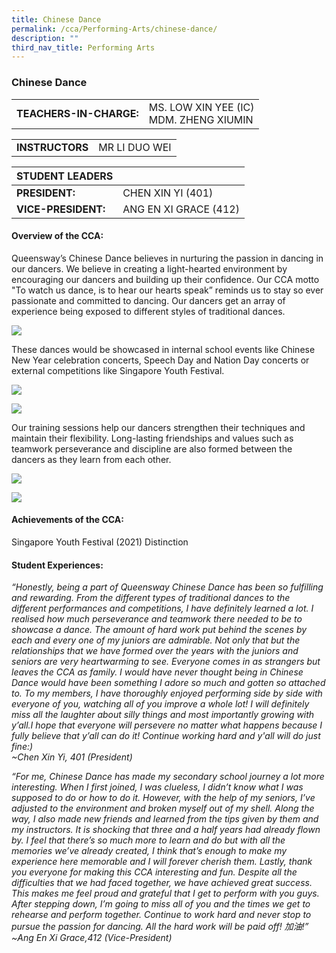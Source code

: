 ```yaml
---
title: Chinese Dance
permalink: /cca/Performing-Arts/chinese-dance/
description: ""
third_nav_title: Performing Arts
---
```

### Chinese Dance

|  	|  	|
|---	|---	|
| **TEACHERS-IN-CHARGE:** 	| MS. LOW XIN YEE (IC) <br> MDM. ZHENG XIUMIN 	|

|  	|  	|
|---	|---	|
| **INSTRUCTORS** 	| MR LI DUO WEI |

| STUDENT LEADERS 	|  	|
|---	|---	|
| **PRESIDENT:** 	| CHEN XIN YI (401)	|
| **VICE-PRESIDENT:** 	| ANG EN XI GRACE (412)	|


#### Overview of the CCA:

Queensway’s Chinese Dance believes in nurturing the passion in dancing in our dancers. We believe in creating a light-hearted environment by encouraging our dancers and building up their confidence. Our CCA motto "To watch us dance, is to hear our hearts speak” reminds us to stay so ever passionate and committed to dancing. Our dancers get an array of experience being exposed to different styles of traditional dances. <br>

<img src="https://drive.google.com/uc?export=view&id=11aVVkx9q1EIv5GvKaDz11wfT_wAKCRfm">

These dances would be showcased in internal school events like Chinese New Year celebration concerts, Speech Day and Nation Day concerts or external competitions like Singapore Youth Festival. <br>

<img src="https://drive.google.com/uc?export=view&id=1i2_yGFCTznNAbZWZFhR3LlpkkGP5LaqJ"><br>

<img src="https://drive.google.com/uc?export=view&id=1TrkpuouonFTvux7Afmcsas_K7kfqh-5c">

Our training sessions help our dancers strengthen their techniques and maintain their flexibility. Long-lasting friendships and values such as teamwork perseverance and discipline are also formed between the dancers as they learn from each other. 

<img src="https://drive.google.com/uc?export=view&id=1xVCJjzBvgGj3mbx48kls3u9iLuldEOda"><br>

<img src="https://drive.google.com/uc?export=view&id=1KYJrKND4SoQLytRcPTVvAOjL_4U95lhY">


#### Achievements of the CCA:

Singapore Youth Festival (2021) Distinction

  

#### Student Experiences:

*“Honestly, being a part of Queensway Chinese Dance has been so fulfilling and rewarding. From the different types of traditional dances to the different performances and competitions, I have definitely learned a lot. I realised how much perseverance and teamwork there needed to be to showcase a dance. The amount of hard work put behind the scenes by each and every one of my juniors are admirable. Not only that but the relationships that we have formed over the years with the juniors and seniors are very heartwarming to see. Everyone comes in as strangers but leaves the CCA as family. I would have never thought being in Chinese Dance would have been something I adore so much and gotten so attached to. To my members, I have thoroughly enjoyed performing side by side with everyone of you, watching all of you improve a whole lot! I will definitely miss all the laughter about silly things and most importantly growing with y’all.I hope that everyone will persevere no matter what happens because I fully believe that y’all can do it! Continue working hard and y'all will do just fine:)<br>
~Chen Xin Yi, 401 (President)* 

*“For me, Chinese Dance has made my secondary school journey a lot more interesting. When I first joined, I was clueless, I didn’t know what I was supposed to do or how to do it. However, with the help of my seniors, I’ve adjusted to the environment and broken myself out of my shell. Along the way, I also made new friends and learned from the tips given by them and my instructors. It is shocking that three and a half years had already flown by. I feel that there’s so much more to learn and do but with all the memories we’ve already created, I think that’s enough to make my experience here memorable and I will forever cherish them. Lastly, thank you everyone for making this CCA interesting and fun. Despite all the difficulties that we had faced together, we have achieved great success. This makes me feel proud and grateful that I get to perform with you guys. After stepping down, I’m going to miss all of you and the times we get to rehearse and perform together. Continue to work hard and never stop to pursue the passion for dancing. All the hard work will be paid off! 加油!”<br>
~Ang En Xi Grace,412 (Vice-President)*